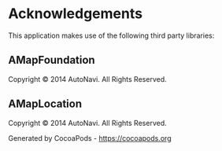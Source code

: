 # Acknowledgements
This application makes use of the following third party libraries:

## AMapFoundation

Copyright © 2014 AutoNavi. All Rights Reserved.


## AMapLocation

Copyright © 2014 AutoNavi. All Rights Reserved.

Generated by CocoaPods - https://cocoapods.org
